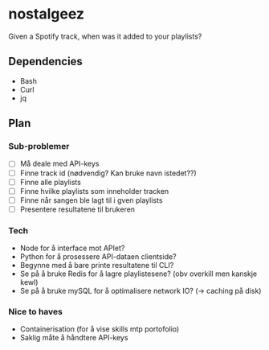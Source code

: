 # nostalgeez

Given a Spotify track, when was it added to your playlists?

## Dependencies

- Bash
- Curl
- jq

## Plan

### Sub-problemer

- [ ] Må deale med API-keys
- [ ] Finne track id (nødvendig? Kan bruke navn istedet??)
- [ ] Finne alle playlists
- [ ] Finne hvilke playlists som inneholder tracken
- [ ] Finne når sangen ble lagt til i gven playlists
- [ ] Presentere resultatene til brukeren

### Tech

- Node for å interface mot APIet?
- Python for å prosessere API-dataen clientside?
- Begynne med å bare printe resultatene til CLI?
- Se på å bruke Redis for å lagre playlistesene? (obv overkill men kanskje kewl)
- Se på å bruke mySQL for å optimalisere network IO? (-> caching på disk)

### Nice to haves

- Containerisation (for å vise skills mtp portofolio)
- Saklig måte å håndtere API-keys

